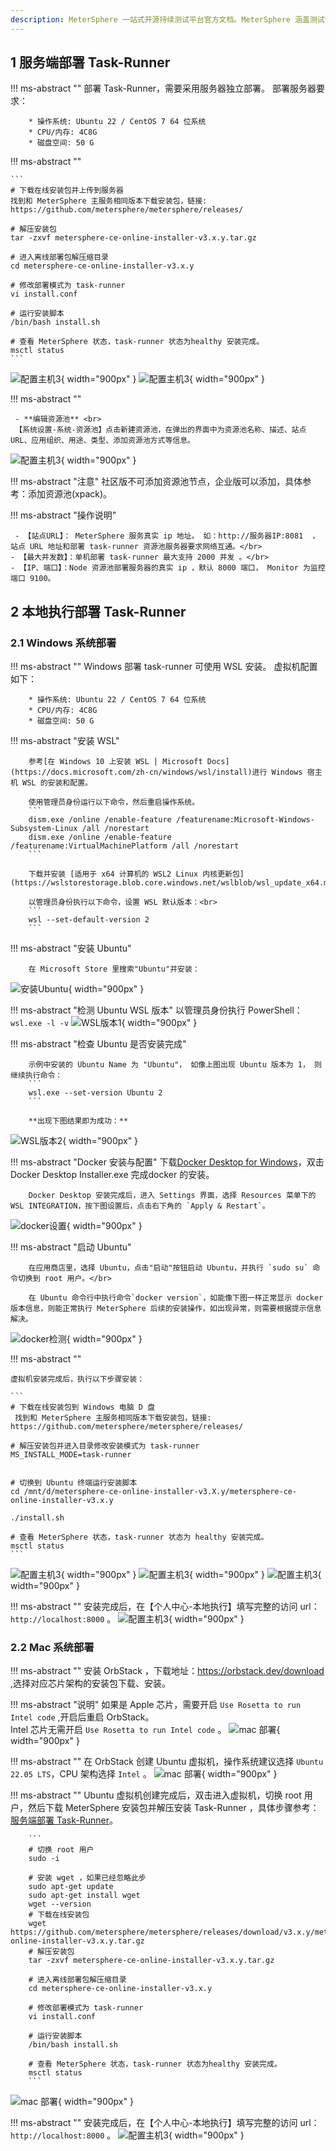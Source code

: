 ```yaml
---
description: MeterSphere 一站式开源持续测试平台官方文档。MeterSphere 涵盖测试管理、接口测试、UI 测试和性能测试等功能，全面兼容 JMeter、Selenium 等主流开源标准，有效助力开发和测试团队充分利用云弹性进行高度可 扩展的自动化测试，加速高质量的软件交付。
---
```




## 1 服务端部署 Task-Runner


!!! ms-abstract ""
    部署 Task-Runner，需要采用服务器独立部署。 部署服务器要求：


        * 操作系统: Ubuntu 22 / CentOS 7 64 位系统
        * CPU/内存: 4C8G 
        * 磁盘空间: 50 G


!!! ms-abstract ""

    ```
    # 下载在线安装包并上传到服务器
    找到和 MeterSphere 主服务相同版本下载安装包，链接:  https://github.com/metersphere/metersphere/releases/
    
    # 解压安装包
    tar -zxvf metersphere-ce-online-installer-v3.x.y.tar.gz

    # 进入离线部署包解压缩目录
    cd metersphere-ce-online-installer-v3.x.y

    # 修改部署模式为 task-runner
    vi install.conf
    
    # 运行安装脚本
    /bin/bash install.sh
    
    # 查看 MeterSphere 状态，task-runner 状态为healthy 安装完成。
    msctl status
    ```
![配置主机3](../img/installation/dis_pressure/修改模式.png){ width="900px" }
![配置主机3](../img/installation/dis_pressure/status.png){ width="900px" }




!!! ms-abstract ""

     - **编辑资源池** <br>
     【系统设置-系统-资源池】点击新建资源池，在弹出的界面中为资源池名称、描述、站点URL、应用组织、用途、类型、添加资源池方式等信息。
![配置主机3](../img/installation/dis_pressure/资源池添加.png){ width="900px" }

!!! ms-abstract "注意"
    社区版不可添加资源池节点，企业版可以添加，具体参考：添加资源池(xpack)。


!!! ms-abstract "操作说明"
 
     - 【站点URL】： MeterSphere 服务真实 ip 地址。 如：http://服务器IP:8081  ，站点 URL 地址和部署 task-runner 资源池服务器要求网络互通。</br>
    - 【最大并发数】：单机部署 task-runner 最大支持 2000 并发 。</br>
    - 【IP、端口】：Node 资源池部署服务器的真实 ip ，默认 8000 端口， Monitor 为监控端口 9100。
  
## 2 本地执行部署 Task-Runner
### 2.1 Windows 系统部署
!!! ms-abstract ""
     Windows 部署 task-runner 可使用 WSL 安装。 虚拟机配置如下：</br>
       

        * 操作系统: Ubuntu 22 / CentOS 7 64 位系统
        * CPU/内存: 4C8G 
        * 磁盘空间: 50 G


!!! ms-abstract "安装 WSL"
        
        参考[在 Windows 10 上安装 WSL | Microsoft Docs](https://docs.microsoft.com/zh-cn/windows/wsl/install)进行 Windows 宿主机 WSL 的安装和配置。  

        使用管理员身份运行以下命令，然后重启操作系统。
        ```
        dism.exe /online /enable-feature /featurename:Microsoft-Windows-Subsystem-Linux /all /norestart
        dism.exe /online /enable-feature /featurename:VirtualMachinePlatform /all /norestart
        ```

        下载并安装 [适用于 x64 计算机的 WSL2 Linux 内核更新包](https://wslstorestorage.blob.core.windows.net/wslblob/wsl_update_x64.msi)

        以管理员身份执行以下命令，设置 WSL 默认版本：<br>
        ```
        wsl --set-default-version 2
        ```

!!! ms-abstract "安装 Ubuntu"

        在 Microsoft Store 里搜索"Ubuntu"并安装：
 ![安装Ubuntu](../img/installation/dis_pressure/windows-install-ubuntu.png){ width="900px" }

!!! ms-abstract "检测 Ubuntu WSL 版本"
     以管理员身份执行 PowerShell：
        ```
        wsl.exe -l -v
        ```
 ![WSL版本1](../img/installation/dis_pressure/check-version-1.png){ width="900px" }

!!! ms-abstract "检查 Ubuntu 是否安装完成"

        示例中安装的 Ubuntu Name 为 "Ubuntu"， 如像上图出现 Ubuntu 版本为 1， 则继续执行命令：
        ```
        wsl.exe --set-version Ubuntu 2
        ```

        **出现下图结果即为成功：**
![WSL版本2](../img/installation/dis_pressure/check-version-2.png){ width="900px" }


!!! ms-abstract "Docker 安装与配置"
        下载[Docker Desktop for Windows](https://desktop.docker.com/win/main/amd64/Docker%20Desktop%20Installer.exe)，双击 Docker Desktop Installer.exe 完成docker 的安装。

        Docker Desktop 安装完成后，进入 Settings 界面，选择 Resources 菜单下的 WSL INTEGRATION，按下图设置后，点击右下角的 `Apply & Restart`。
![docker设置](../img/installation/dis_pressure/docker-settings.png){ width="900px" }



!!! ms-abstract "启动 Ubuntu"
        
        在应用商店里，选择 Ubuntu，点击"启动"按钮启动 Ubuntu，并执行 `sudo su` 命令切换到 root 用户。</br>
        
        在 Ubuntu 命令行中执行命令`docker version`，如能像下图一样正常显示 docker 版本信息，则能正常执行 MeterSphere 后续的安装操作，如出现异常，则需要根据提示信息解决。
![docker检测](../img/installation/dis_pressure/check-docker.png){ width="900px" }

!!! ms-abstract ""
  
    虚拟机安装完成后，执行以下步骤安装：

    ```
    # 下载在线安装包到 Windows 电脑 D 盘
     找到和 MeterSphere 主服务相同版本下载安装包，链接:  https://github.com/metersphere/metersphere/releases/
    
    # 解压安装包并进入目录修改安装模式为 task-runner
    MS_INSTALL_MODE=task-runner

    
    # 切换到 Ubuntu 终端运行安装脚本
    cd /mnt/d/metersphere-ce-online-installer-v3.X.y/metersphere-ce-online-installer-v3.x.y
    
    ./install.sh
    
    # 查看 MeterSphere 状态，task-runner 状态为 healthy 安装完成。
    msctl status
    ```
![配置主机3](../img/installation/dis_pressure/修改模式w.png){ width="900px" }
![配置主机3](../img/installation/dis_pressure/部署w.png){ width="900px" }
![配置主机3](../img/installation/dis_pressure/ww.png){ width="900px" }

!!! ms-abstract ""
    安装完成后，在【个人中心-本地执行】填写完整的访问 url：`http://localhost:8000` 。
![配置主机3](../img/installation/dis_pressure/本地.png){ width="900px" }

### 2.2 Mac 系统部署
!!! ms-abstract ""
    安装 OrbStack ，下载地址：https://orbstack.dev/download ,选择对应芯片架构的安装包下载、安装。

!!! ms-abstract "说明"
    如果是 Apple 芯片，需要开启 `Use Rosetta to run Intel code` ,开启后重启 OrbStack。<br>
    Intel 芯片无需开启 `Use Rosetta to run Intel code` 。
![mac 部署](../img/installation/dis_pressure/mac部署1.png){ width="900px" }

!!! ms-abstract ""
    在 OrbStack 创建 Ubuntu 虚拟机，操作系统建议选择 `Ubuntu 22.05 LTS`，CPU 架构选择 `Intel` 。
![mac 部署](../img/installation/dis_pressure/mac部署2.png){ width="900px" }

!!! ms-abstract ""
    Ubuntu 虚拟机创建完成后，双击进入虚拟机，切换 root 用户，然后下载 MeterSphere 安装包并解压安装 Task-Runner ，具体步骤参考：[服务端部署 Task-Runner](#1)。
        
        
        ```
        # 切换 root 用户
        sudo -i

        # 安装 wget ，如果已经忽略此步
        sudo apt-get update
        sudo apt-get install wget
        wget --version
        # 下载在线安装包
        wget https://github.com/metersphere/metersphere/releases/download/v3.x.y/metersphere-online-installer-v3.x.y.tar.gz
        # 解压安装包
        tar -zxvf metersphere-ce-online-installer-v3.x.y.tar.gz
        
        # 进入离线部署包解压缩目录
        cd metersphere-ce-online-installer-v3.x.y
        
        # 修改部署模式为 task-runner
        vi install.conf
        
        # 运行安装脚本
        /bin/bash install.sh
        
        # 查看 MeterSphere 状态，task-runner 状态为healthy 安装完成。
        msctl status
        ```
![mac 部署](../img/installation/dis_pressure/mac部署2.png){ width="900px" }

!!! ms-abstract ""
    安装完成后，在【个人中心-本地执行】填写完整的访问 url：`http://localhost:8000` 。
![配置主机3](../img/installation/dis_pressure/本地.png){ width="900px" }